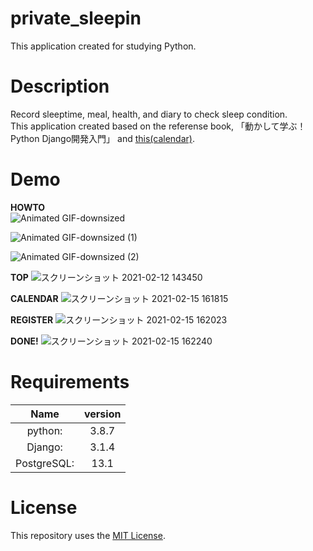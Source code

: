 # private_sleepin
This application created for studying Python.

# Description
Record sleeptime, meal, health, and diary to check sleep condition.  
This application created based on the referense book, 「動かして学ぶ！Python Django開発入門」 and [this(calendar)](https://www.huiwenteo.com/normal/2018/07/24/django-calendar.html).

# Demo

**HOWTO**  
![Animated GIF-downsized](https://user-images.githubusercontent.com/76725425/109267908-a5898480-784d-11eb-86bc-8c0ee32de3c6.gif)  


![Animated GIF-downsized (1)](https://user-images.githubusercontent.com/76725425/109268520-8b03db00-784e-11eb-946b-80a24568fd13.gif)  


![Animated GIF-downsized (2)](https://user-images.githubusercontent.com/76725425/109269303-a9b6a180-784f-11eb-9512-87a4716a2048.gif)  




**TOP**
![スクリーンショット 2021-02-12 143450](https://user-images.githubusercontent.com/76725425/107916033-e8736e80-6fa8-11eb-9b9a-69d61fe59568.jpg)  



**CALENDAR**
![スクリーンショット 2021-02-15 161815](https://user-images.githubusercontent.com/76725425/107916306-73546900-6fa9-11eb-909d-343c5f8fe50a.jpg)  



**REGISTER**
![スクリーンショット 2021-02-15 162023](https://user-images.githubusercontent.com/76725425/107916516-c29a9980-6fa9-11eb-9b64-b7edaeff1e3a.jpg)  



**DONE!**
![スクリーンショット 2021-02-15 162240](https://user-images.githubusercontent.com/76725425/107916689-0a212580-6faa-11eb-87f5-7da5000d48d5.jpg)


# Requirements
|  Name  |  version  |
| :--------: | :--------:  |
|    python:    |   3.8.7   |
|    Django:    |   3.1.4   |
|  PostgreSQL:  |   13.1   |


# License
This repository uses the [MIT License](https://github.com/turtle1229/private_sleepin/blob/master/LICENSE).
